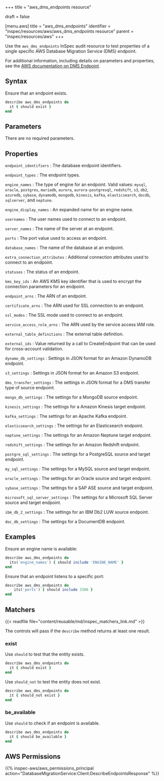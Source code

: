 +++
title = "aws_dms_endpoints resource"

draft = false


[menu.aws]
title = "aws_dms_endpoints"
identifier = "inspec/resources/aws/aws_dms_endpoints resource"
parent = "inspec/resources/aws"
+++

Use the `aws_dms_endpoints` InSpec audit resource to test properties of a single specific AWS Database Migration Service (DMS) endpoint.

For additional information, including details on parameters and properties, see the [AWS documentation on DMS Endpoint](https://docs.aws.amazon.com/AWSCloudFormation/latest/UserGuide/aws-resource-dms-endpoint.html).

## Syntax

Ensure that an endpoint exists.

```ruby
describe aws_dms_endpoints do
  it { should exist }
end
```

## Parameters

There are no required parameters.

## Properties

`endpoint_identifiers`
: The database endpoint identifiers.

`endpoint_types`
: The endpoint types.

`engine_names`
: The type of engine for an endpoint. Valid values: `mysql`, `oracle`, `postgres`, `mariadb`, `aurora`, `aurora-postgresql`, `redshift`, `s3`, `db2`, `azuredb`, `sybase`, `dynamodb`, `mongodb`, `kinesis`, `kafka`, `elasticsearch`, `docdb`, `sqlserver`, and `neptune`.

`engine_display_names`
: An expanded name for an engine name.

`usernames`
: The user names used to connect to an endpoint.

`server_names`
: The name of the server at an endpoint.

`ports`
: The port value used to access an endpoint.

`database_names`
: The name of the database at an endpoint.

`extra_connection_attributes`
: Additional connection attributes used to connect to an endpoint.

`statuses`
: The status of an endpoint.

`kms_key_ids`
: An AWS KMS key identifier that is used to encrypt the connection parameters for an endpoint.

`endpoint_arns`
: The ARN of an endpoint.

`certificate_arns`
: The ARN used for SSL connection to an endpoint.

`ssl_modes`
: The SSL mode used to connect to an endpoint.

`service_access_role_arns`
: The ARN used by the service access IAM role.

`external_table_definitions`
: The external table definition.

`external_ids`
: Value returned by a call to CreateEndpoint that can be used for cross-account validation.

`dynamo_db_settings`
: Settings in JSON format for an Amazon DynamoDB endpoint.

`s3_settings`
: Settings in JSON format for an Amazon S3 endpoint.

`dms_transfer_settings`
: The settings in JSON format for a DMS transfer type of source endpoint.

`mongo_db_settings`
: The settings for a MongoDB source endpoint.

`kinesis_settings`
: The settings for a Amazon Kinesis target endpoint.

`kafka_settings`
: The settings for an Apache Kafka endpoint.

`elasticsearch_settings`
: The settings for an Elasticsearch endpoint.

`neptune_settings`
: The settings for an Amazon Neptune target endpoint.

`redshift_settings`
: The settings for an Amazon Redshift endpoint.

`postgre_sql_settings`
: The settings for a PostgreSQL source and target endpoint.

`my_sql_settings`
: The settings for a MySQL source and target endpoint.

`oracle_settings`
: The settings for an Oracle source and target endpoint.

`sybase_settings`
: The settings for a SAP ASE source and target endpoint.

`microsoft_sql_server_settings`
: The settings for a Microsoft SQL Server source and target endpoint.

`ibm_db_2_settings`
: The settings for an IBM Db2 LUW source endpoint.

`doc_db_settings`
: The settings for a DocumentDB endpoint.

## Examples

Ensure an engine name is available:

```ruby
describe aws_dms_endpoints do
  its('engine_names') { should include 'ENGINE_NAME' }
end
```

Ensure that an endpoint listens to a specific port:

```ruby
describe aws_dms_endpoints do
    its('ports') { should include 3306 }
end
```

## Matchers

{{< readfile file="content/reusable/md/inspec_matchers_link.md" >}}

The controls will pass if the `describe` method returns at least one result.

### exist

Use `should` to test that the entity exists.

```ruby
describe aws_dms_endpoints do
  it { should exist }
end
```

Use `should_not` to test the entity does not exist.

```ruby
describe aws_dms_endpoints do
  it { should_not exist }
end
```

### be_available

Use `should` to check if an endpoint is available.

```ruby
describe aws_dms_endpoints do
  it { should be_available }
end
```

## AWS Permissions

{{% inspec-aws/aws_permissions_principal action="DatabaseMigrationService:Client:DescribeEndpointsResponse" %}}
